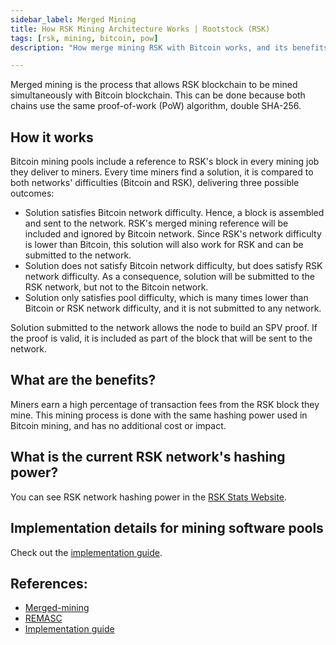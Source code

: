 ```yaml
---
sidebar_label: Merged Mining
title: How RSK Mining Architecture Works | Rootstock (RSK)
tags: [rsk, mining, bitcoin, pow]
description: "How merge mining RSK with Bitcoin works, and its benefits"

---
```


Merged mining is the process that allows RSK blockchain to be mined simultaneously with Bitcoin blockchain. This can be done because both chains use the same proof-of-work (PoW) algorithm, double SHA-256.

## How it works

Bitcoin mining pools include a reference to RSK's block in every mining job they deliver to miners.
Every time miners find a solution, it is compared to both networks' difficulties (Bitcoin and RSK), delivering three possible outcomes:

- Solution satisfies Bitcoin network difficulty. Hence, a block is assembled and sent to the network. RSK's merged mining reference will be included and ignored by Bitcoin network. Since RSK's network difficulty is lower than Bitcoin, this solution will also work for RSK and can be submitted to the network.
- Solution does not satisfy Bitcoin network difficulty, but does satisfy RSK network difficulty. As a consequence, solution will be submitted to the RSK network, but not to the Bitcoin network.
- Solution only satisfies pool difficulty, which is many times lower than Bitcoin or RSK network difficulty, and it is not submitted to any network.

Solution submitted to the network allows the node to build an SPV proof. If the proof is valid, it is included as part of the block that will be sent to the network.

## What are the benefits?

Miners earn a high percentage of transaction fees from the RSK block they mine. This mining process is done with the same hashing power used in Bitcoin mining, and has no additional cost or impact.

## What is the current RSK network's hashing power?

You can see RSK network hashing power in the [RSK Stats Website](https://stats.rsk.co).

## Implementation details for mining software pools

Check out the [implementation guide](/rsk/architecture/mining/implementation-guide).

## References:

- [Merged-mining](/rsk/architecture/mining/reference)
- [REMASC](/rsk/architecture/mining/remasc)
- [Implementation guide](/rsk/architecture/mining/implementation-guide)
